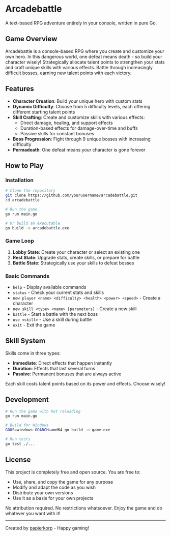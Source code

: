 # Arcadebattle

A text-based RPG adventure entirely in your console, written in pure Go.

## Game Overview

Arcadebattle is a console-based RPG where you create and customize your own hero. In this dangerous world, one defeat means death - so build your character wisely! Strategically allocate talent points to strengthen your stats and craft unique skills with various effects. Battle through increasingly difficult bosses, earning new talent points with each victory.

## Features

- **Character Creation**: Build your unique hero with custom stats
- **Dynamic Difficulty**: Choose from 5 difficulty levels, each offering different starting talent points
- **Skill Crafting**: Create and customize skills with various effects:
  - Direct damage, healing, and support effects
  - Duration-based effects for damage-over-time and buffs
  - Passive skills for constant bonuses
- **Boss Progression**: Fight through 9 unique bosses with increasing difficulty
- **Permadeath**: One defeat means your character is gone forever

## How to Play

### Installation

```bash
# Clone the repository
git clone https://github.com/yourusername/arcadebattle.git
cd arcadebattle

# Run the game
go run main.go

# Or build an executable
go build -o arcadebattle.exe
```

### Game Loop

1. **Lobby State**: Create your character or select an existing one
2. **Rest State**: Upgrade stats, create skills, or prepare for battle
3. **Battle State**: Strategically use your skills to defeat bosses

### Basic Commands

- `help` - Display available commands
- `status` - Check your current stats and skills
- `new player <name> <difficulty> <health> <power> <speed>` - Create a character
- `new skill <type> <name> [parameters]` - Create a new skill
- `battle` - Start a battle with the next boss
- `use <skill>` - Use a skill during battle
- `exit` - Exit the game

## Skill System

Skills come in three types:
- **Immediate**: Direct effects that happen instantly
- **Duration**: Effects that last several turns
- **Passive**: Permanent bonuses that are always active

Each skill costs talent points based on its power and effects. Choose wisely!

## Development

```bash
# Run the game with hot reloading
go run main.go

# Build for Windows
GOOS=windows GOARCH=amd64 go build -o game.exe

# Run tests
go test ./...
```

## License

This project is completely free and open source. You are free to:
- Use, share, and copy the game for any purpose
- Modify and adapt the code as you wish
- Distribute your own versions
- Use it as a basis for your own projects

No attribution required. No restrictions whatsoever. Enjoy the game and do whatever you want with it!

---

Created by [papierkorp](https://github.com/papierkorp) - Happy gaming!
